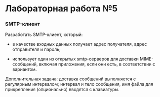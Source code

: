 # Лабораторная работа №5
### SMTP-клиент

Разработать SMTP-клиент, который:

* в качестве входных данных получает адрес получателя, адрес отправителя и пароль;

* использует один из открытых smtp-серверов для доставки MIME-сообщений, включая приложения, если они есть, в соответствии с вариантом.

Дополнительная задача: доставка сообщений выполняется с регулярным интервалом; интервал и тело сообщения, имя файла для прикрепления (опционально) вводятся с клавиатуры.
